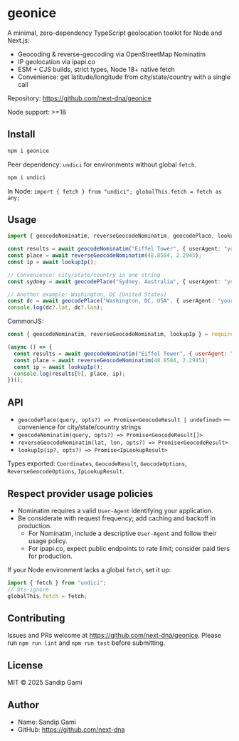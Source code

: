 # geonice

A minimal, zero-dependency TypeScript geolocation toolkit for Node and Next.js:

- Geocoding & reverse-geocoding via OpenStreetMap Nominatim
- IP geolocation via ipapi.co
- ESM + CJS builds, strict types, Node 18+ native fetch
- Convenience: get latitude/longitude from city/state/country with a single call

Repository: https://github.com/next-dna/geonice

Node support: >=18

## Install

```bash
npm i geonice
```

Peer dependency: `undici` for environments without global `fetch`.

```bash
npm i undici
```

In Node: `import { fetch } from "undici"; globalThis.fetch = fetch as any;`

## Usage

```ts
import { geocodeNominatim, reverseGeocodeNominatim, geocodePlace, lookupIp } from "geonice";

const results = await geocodeNominatim("Eiffel Tower", { userAgent: "your-app/1.0" });
const place = await reverseGeocodeNominatim(48.8584, 2.2945);
const ip = await lookupIp();

// Convenience: city/state/country in one string
const sydney = await geocodePlace("Sydney, Australia", { userAgent: "your-app/1.0" });

// Another example: Washington, DC (United States)
const dc = await geocodePlace("Washington, DC, USA", { userAgent: "your-app/1.0" });
console.log(dc?.lat, dc?.lon);
```

CommonJS:

```js
const { geocodeNominatim, reverseGeocodeNominatim, lookupIp } = require("geonice");

(async () => {
  const results = await geocodeNominatim("Eiffel Tower", { userAgent: "your-app/1.0" });
  const place = await reverseGeocodeNominatim(48.8584, 2.2945);
  const ip = await lookupIp();
  console.log(results[0], place, ip);
})();
```

## API

- `geocodePlace(query, opts?) => Promise<GeocodeResult | undefined>` — convenience for city/state/country strings
- `geocodeNominatim(query, opts?) => Promise<GeocodeResult[]>`
- `reverseGeocodeNominatim(lat, lon, opts?) => Promise<GeocodeResult>`
- `lookupIp(ip?, opts?) => Promise<IpLookupResult>`

Types exported: `Coordinates`, `GeocodeResult`, `GeocodeOptions`, `ReverseGeocodeOptions`, `IpLookupResult`.

## Respect provider usage policies

- Nominatim requires a valid `User-Agent` identifying your application.
- Be considerate with request frequency; add caching and backoff in production.
  - For Nominatim, include a descriptive `User-Agent` and follow their usage policy.
  - For ipapi.co, expect public endpoints to rate limit; consider paid tiers for production.

If your Node environment lacks a global `fetch`, set it up:

```ts
import { fetch } from "undici";
// @ts-ignore
globalThis.fetch = fetch;
```

## Contributing

Issues and PRs welcome at https://github.com/next-dna/geonice. Please run `npm run lint` and `npm run test` before submitting.

## License

MIT © 2025 Sandip Gami

## Author

- Name: Sandip Gami
- GitHub: https://github.com/next-dna
